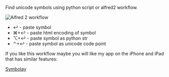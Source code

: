 Find unicode symbols using python script or alfred2 workflow.

![Alfred 2 workflow](http://jerry.mydevil.net/img/utf.png)

- ↩ - paste symbol
- ⌘+↩ - paste html encoding of symbol
- ⌥+↩ - paste symbol as python str
- ⌃+↩ - paste symbol as unicode code point

If you like this workflow maybe you will like my app on the iPhone and iPad that has similar features:

[Symbolay](http://symbolay.com)
